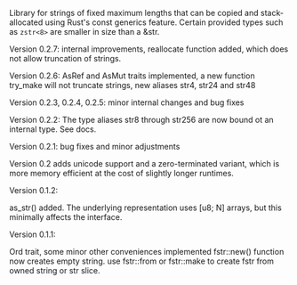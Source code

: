 Library for strings of fixed maximum lengths that can be copied and
stack-allocated using Rust's const generics feature.  Certain provided
types such as `zstr<8>` are smaller in size than a &str.

Version 0.2.7: internal improvements, reallocate function added, which does not
allow truncation of strings.

Version 0.2.6: AsRef<str> and AsMut<str> traits implemented, a new
function try_make will not truncate strings, new aliases str4, str24 and
str48

Version 0.2.3, 0.2.4, 0.2.5: minor internal changes and bug fixes

Version 0.2.2: The type aliases str8 through str256 are now bound ot
an internal type.  See docs.

Version 0.2.1: bug fixes and minor adjustments

Version 0.2 adds unicode support and a zero-terminated variant, which is
more memory efficient at the cost of slightly longer runtimes.


Version 0.1.2:

as_str() added.  The underlying representation uses [u8; N] arrays, but this
minimally affects the interface.


Version 0.1.1:

Ord trait, some minor other conveniences implemented
fstr::new() function now creates empty string. use fstr::from or fstr::make
to create fstr from owned string or str slice.
